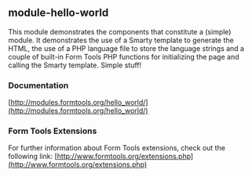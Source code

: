 ## module-hello-world

This module demonstrates the components that constitute a (simple) module. It demonstrates the use of a Smarty template to generate the HTML, the use of a PHP language file to store the language strings and a couple of built-in Form Tools PHP functions for initializing the page and calling the Smarty template. Simple stuff!

### Documentation

[http://modules.formtools.org/hello_world/](http://modules.formtools.org/hello_world/)

### Form Tools Extensions

For further information about Form Tools extensions, check out the following link:
[http://www.formtools.org/extensions.php](http://www.formtools.org/extensions.php)
